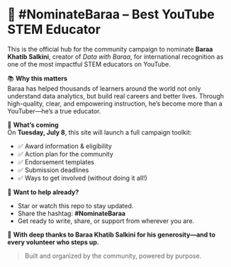 # 🌟 #NominateBaraa – Best YouTube STEM Educator

This is the official hub for the community campaign to nominate **Baraa Khatib Salkini**, creator of *Data with Baraa*, for international recognition as one of the most impactful STEM educators on YouTube.

📚 **Why this matters**  
Baraa has helped thousands of learners around the world not only understand data analytics, but build real careers and better lives. Through high-quality, clear, and empowering instruction, he’s become more than a YouTuber—he’s a true educator.

🚀 **What’s coming**  
On **Tuesday, July 8**, this site will launch a full campaign toolkit:
- ✅ Award information & eligibility
- ✅ Action plan for the community
- ✅ Endorsement templates
- ✅ Submission deadlines
- ✅ Ways to get involved (without doing it all!)

💬 **Want to help already?**  
- Star or watch this repo to stay updated.
- Share the hashtag: **#NominateBaraa**
- Get ready to write, share, or support from wherever you are.

🙏 **With deep thanks to Baraa Khatib Salkini for his generosity—and to every volunteer who steps up.**

> Built and organized by the community, powered by purpose.
